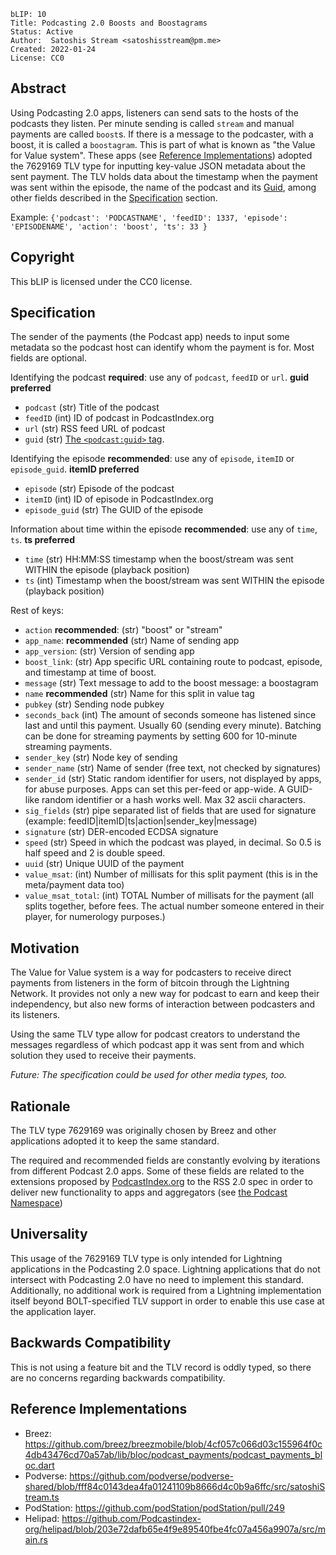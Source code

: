 ```
bLIP: 10
Title: Podcasting 2.0 Boosts and Boostagrams
Status: Active
Author:  Satoshis Stream <satoshisstream@pm.me>
Created: 2022-01-24
License: CC0
```

## Abstract

Using Podcasting 2.0 apps, listeners can send sats to the hosts of the podcasts they listen. Per minute sending is called `stream` and manual payments are called `boost`s. If there is a message to the podcaster, with a boost, it is called a `boostagram`.
This is part of what is known as "the Value for Value system". These apps (see [Reference Implementations](#reference-implementations)) adopted the 7629169 TLV type for inputting key-value JSON metadata about the sent payment. The TLV holds data about the timestamp when the payment was sent within the episode, the name of the podcast and its [Guid](https://github.com/Podcastindex-org/podcast-namespace/blob/main/docs/1.0.md#guid), among other fields described in the [Specification](#Specification) section. 

Example: `{'podcast': 'PODCASTNAME', 'feedID': 1337, 'episode': 'EPISODENAME', 'action': 'boost', 'ts': 33 }`

## Copyright

This bLIP is licensed under the CC0 license.

## Specification

The sender of the payments (the Podcast app) needs to input some metadata so the podcast host can identify whom the payment is for. Most fields are optional. 

Identifying the podcast **required**: use any of `podcast`, `feedID` or `url`. **guid preferred**
* `podcast` (str) Title of the podcast
* `feedID` (int) ID of podcast in PodcastIndex.org
* `url` (str) RSS feed URL of podcast
* `guid` (str) [The `<podcast:guid>` tag](https://github.com/Podcastindex-org/podcast-namespace/blob/main/docs/1.0.md#guid).

Identifying the episode **recommended**: use any of `episode`, `itemID` or `episode_guid`. **itemID preferred**
* `episode` (str) Episode of the podcast
* `itemID` (int) ID of episode in PodcastIndex.org
* `episode_guid` (str) The GUID of the episode

Information about time within the episode **recommended**: use any of `time`, `ts`. **ts preferred**
* `time` (str) HH:MM:SS timestamp when the boost/stream was sent WITHIN the episode (playback position)
* `ts` (int) Timestamp when the boost/stream was sent WITHIN the episode (playback position)

Rest of keys:
* `action` **recommended**: (str) "boost" or "stream"
* `app_name`: **recommended** (str) Name of sending app
* `app_version`: (str) Version of sending app
* `boost_link`: (str) App specific URL containing route to podcast, episode, and timestamp at time of boost.
* `message` (str) Text message to add to the boost message: a boostagram
* `name` **recommended** (str) Name for this split in value tag
* `pubkey` (str) Sending node pubkey
* `seconds_back` (int) The amount of seconds someone has listened since last and until this payment. Usually 60 (sending every minute). Batching can be done for streaming payments by setting 600 for 10-minute streaming payments.
* `sender_key` (str) Node key of sending
* `sender_name` (str) Name of sender (free text, not checked by signatures)
* `sender_id` (str) Static random identifier for users, not displayed by apps, for abuse purposes. Apps can set this per-feed or app-wide. A GUID-like random identifier or a hash works well. Max 32 ascii characters.
* `sig_fields` (str) pipe separated list of fields that are used for signature (example: feedID|itemID|ts|action|sender_key|message)
* `signature` (str) DER-encoded ECDSA signature
* `speed` (str) Speed in which the podcast was played, in decimal. So 0.5 is half speed and 2 is double speed.
* `uuid` (str) Unique UUID of the payment
* `value_msat`: (int) Number of millisats for this split payment (this is in the meta/payment data too)
* `value_msat_total`: (int) TOTAL Number of millisats for the payment (all splits together, before fees. The actual number someone entered in their player, for numerology purposes.)

## Motivation

The Value for Value system is a way for podcasters to receive direct payments from listeners in the form of bitcoin through the Lightning Network. It provides not only a new way for podcast to earn and keep their independency, but also new forms of interaction between podcasters and its listeners.

Using the same TLV type allow for podcast creators to understand the messages regardless of which podcast app it was sent from and which solution they used to receive their payments.

_Future: The specification could be used for other media types, too._

## Rationale

The TLV type 7629169 was originally chosen by Breez and other applications adopted it to keep the same standard. 

The required and recommended fields are constantly evolving by iterations from different Podcast 2.0 apps. Some of these fields are related to the extensions proposed by [PodcastIndex.org](https://podcastindex.org/) to the RSS 2.0 spec in order to deliver new functionality to apps and aggregators (see [the Podcast Namespace](https://github.com/Podcastindex-org/podcast-namespace))

## Universality

This usage of the 7629169 TLV type is only intended for Lightning applications in the Podcasting 2.0 space. Lightning applications that do not intersect with Podcasting 2.0 have no need to implement this standard. Additionally, no additional work is required from a Lightning implementation itself beyond BOLT-specified TLV support in order to enable this use case at the application layer.

## Backwards Compatibility

This is not using a feature bit and the TLV record is oddly typed, so there are no concerns regarding backwards compatibility. 

## Reference Implementations

* Breez: https://github.com/breez/breezmobile/blob/4cf057c066d03c155964f0c4db43476cd70a57ab/lib/bloc/podcast_payments/podcast_payments_bloc.dart
* Podverse: https://github.com/podverse/podverse-shared/blob/fff84c0143dea4fa01241109b8666d4c0b9a6ffc/src/satoshiStream.ts
* PodStation: https://github.com/podStation/podStation/pull/249
* Helipad: https://github.com/Podcastindex-org/helipad/blob/203e72dafb65e4f9e89540fbe4fc07a456a9907a/src/main.rs
